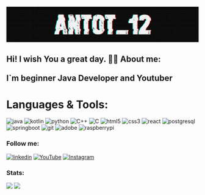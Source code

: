 

[![Header](https://github.com/Antot-12/antot-12/blob/main/assets/header.png)](https://www.youtube.com/watch?v=xFMpwrP2cxw)

##   Hi! I wish You a great day. 👋🏻 About me:  <br><br>  I`m beginner Java Developer and Youtuber 

# Languages & Tools:
 

![java](https://img.shields.io/badge/_java-090909?style=for-the-badge&logo=java&logoColor=F7DF1E)
![kotlin](https://img.shields.io/badge/_kotlin-090909?style=for-the-badge&logo=kotlin&logoColor=F7DF1E)
![python](https://img.shields.io/badge/python-090909?style=for-the-badge&logo=python&logoColor=#3776AB)
![C++](https://img.shields.io/badge/_C++-090909?style=for-the-badge&logo=C%2B%2B&logoColor=00599C)
![C](https://img.shields.io/badge/_C-090909?style=for-the-badge&logo=C&logoColor=A8B9CC)
![html5](https://img.shields.io/badge/html_5-090909?style=for-the-badge&logo=html5&logoColor=#E34F26)
![css3](https://img.shields.io/badge/css_3-090909?style=for-the-badge&logo=css3&logoColor=1572B6)
![react](https://img.shields.io/badge/react-090909?style=for-the-badge&logo=react&logoColor=#4169E1)
![postgresql](https://img.shields.io/badge/postgresql-090909?style=for-the-badge&logo=postgresql&logoColor=#4169E1)
![springboot](https://img.shields.io/badge/spring_boot-090909?style=for-the-badge&logo=springboot&logoColor=#6DB33F)
![git](https://img.shields.io/badge/git-090909?style=for-the-badge&logo=git&logoColor=#F05032) 
![adobe](https://img.shields.io/badge/adobe-090909?style=for-the-badge&logo=adobe&logoColor=FF0000)
![raspberrypi](https://img.shields.io/badge/raspberry_pi-090909?style=for-the-badge&logo=raspberrypi&logoColor=A22846)





### Follow me:


[![linkedin](https://img.shields.io/badge/-linkedin-090909?style=for-the-badge&logo=linkedin&logoColor=0A66C2)](https://www.linkedin.com/in/anton-shyrko/)
[![YouTube](https://img.shields.io/badge/-YouTube-090909?style=for-the-badge&logo=YouTube&logoColor=FF0000)](https://www.youtube.com/@BOMBAProductionA)
[![Instagram](https://img.shields.io/badge/-Instagram-090909?style=for-the-badge&logo=instagram&logoColor=B4068E)](https://www.instagram.com/antot__12/)

 ### Stats:

<div>
  <img height="135px" src="https://github-readme-stats.vercel.app/api?username=Antot-12&theme=tokyonight&show_icons=true&hide_title=true&hide_border=true&hide_rank=true&include_all_commits=true&count_private=true&show=prs_merged,prs_merged_percentage&line_height=21&hide=contribs">
  <img height="135px" src="https://github-readme-stats.vercel.app/api/top-langs/?username=Antot-12&theme=tokyonight&&hide_title=true&hide_border=true&layout=compact&langs_count=8">
</div>
 

<!--
**Antot-12/antot-12** is a ✨ _special_ ✨ repository because its `README.md` (this file) appears on your GitHub profile.

Here are some ideas to get you started:

- 🔭 I’m currently working on ...
- 🌱 I’m currently learning ...
- 👯 I’m looking to collaborate on ...
- 🤔 I’m looking for help with ...
- 💬 Ask me about ...
- 📫 How to reach me: ...
- 😄 Pronouns: ...
- ⚡ Fun fact: ...
-->
